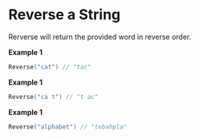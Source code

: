 # Reverse a String

Rerverse will return the provided word in reverse order.

**Example 1**
```go
Reverse("cat") // "tac"
```

**Example 1**
```go
Reverse("ca t") // "t ac"
```

**Example 1**
```go
Reverse("alphabet") // "tebahpla"
```